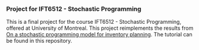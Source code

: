 ### Project for IFT6512 - Stochastic Programming

This is a final project for the course IFT6512 - Stochastic Programming, offered at University of Montreal. This project reimplements the results from [On a stochastic programming model for inventory planning](https://www.researchgate.net/publication/228742876_On_a_stochastic_programming_model_for_inventory_planning). The tutorial can be found in this repository.
